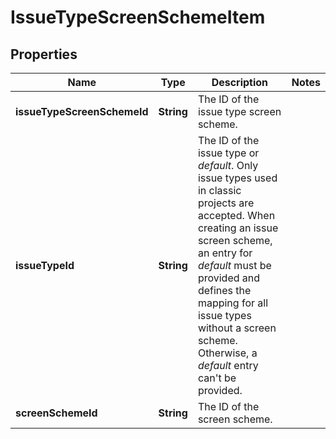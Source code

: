 # IssueTypeScreenSchemeItem

## Properties
Name | Type | Description | Notes
------------ | ------------- | ------------- | -------------
**issueTypeScreenSchemeId** | **String** | The ID of the issue type screen scheme. | 
**issueTypeId** | **String** | The ID of the issue type or *default*. Only issue types used in classic projects are accepted. When creating an issue screen scheme, an entry for *default* must be provided and defines the mapping for all issue types without a screen scheme. Otherwise, a *default* entry can&#x27;t be provided. | 
**screenSchemeId** | **String** | The ID of the screen scheme. | 
